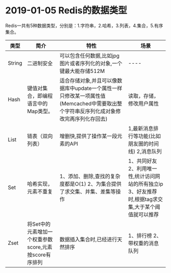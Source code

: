 # 2019-01-05 Redis的数据类型

Redis一共有5种数据类型，分别是：1.字符串，2.哈希，3.列表，4.集合，5.有序集合。

| 类型   | 简介                                                   | 特性                                                         | 场景                                                         |
| ------ | ------------------------------------------------------ | ------------------------------------------------------------ | ------------------------------------------------------------ |
| String | 二进制安全                                             | 可以包含任何数据,比如jpg图片或者序列化的对象,一个键最大能存储512M | ----                                                         |
| Hash   | 键值对集合，即编程语言中的Map类型。                    | 适合存储对象,并且可以像数据库中update一个属性一样只修改某一项属性值(Memcached中需要取出整个字符串反序列化成对象修改完再序列化存回去) | 读取，存储，修改用户属性                                     |
| List   | 链表（双向列表）                                       | 增删快,提供了操作某一段元素的API                             | 1,最新消息排行等功能(比如朋友圈的时间线) 2,消息队列          |
| Set    | 哈希实现，元素不重复                                   | 1、添加、删除,查找的复杂度都是O(1) 2、为集合提供了求交集、并集、差集等操作 | 1、共同好友 2、利用唯一性,统计访问网站的所有独立ip 3、好友推荐时,根据tag求交集,大于某个阈值就可以推荐 |
| Zset   | 将Set中的元素增加一个权重参数score,元素按score有序排列 | 数据插入集合时,已经进行天然排序                              | 1、排行榜 2、带权重的消息队列                                |

